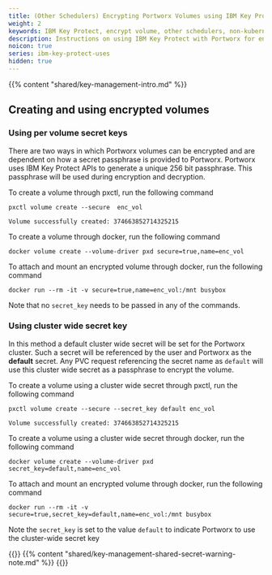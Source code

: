 ```yaml
---
title: (Other Schedulers) Encrypting Portworx Volumes using IBM Key Protect
weight: 2
keywords: IBM Key Protect, encrypt volume, other schedulers, non-kubernetes
description: Instructions on using IBM Key Protect with Portworx for encrypting Portworx Volumes
noicon: true
series: ibm-key-protect-uses
hidden: true
---
```


{{% content "shared/key-management-intro.md" %}}

## Creating and using encrypted volumes

### Using per volume secret keys

There are two ways in which Portworx volumes can be encrypted and are dependent on how a secret passphrase is provided to Portworx. Portworx uses IBM Key Protect APIs to generate a unique 256 bit passphrase. This passphrase will be used during encryption and decryption.

To create a volume through pxctl, run the following command

```text
pxctl volume create --secure  enc_vol
```

```output
Volume successfully created: 374663852714325215
```

To create a volume through docker, run the following command

```text
docker volume create --volume-driver pxd secure=true,name=enc_vol
```

To attach and mount an encrypted volume through docker, run the following command

```text
docker run --rm -it -v secure=true,name=enc_vol:/mnt busybox
```

Note that no `secret_key` needs to be passed in any of the commands.

### Using cluster wide secret key

In this method a default cluster wide secret will be set for the Portworx cluster. Such a secret will be referenced by the user and Portworx as the **default** secret. Any PVC request referencing the
secret name as `default` will use this cluster wide secret as a passphrase to encrypt the volume.

To create a volume using a cluster wide secret through pxctl, run the following command

```text
pxctl volume create --secure --secret_key default enc_vol
```

```output
Volume successfully created: 374663852714325215
```

To create a volume using a cluster wide secret through docker, run the following command

```text
docker volume create --volume-driver pxd secret_key=default,name=enc_vol
```

To attach and mount an encrypted volume through docker, run the following command

```text
docker run --rm -it -v secure=true,secret_key=default,name=enc_vol:/mnt busybox
```

Note the `secret_key` is set to the value `default` to indicate Portworx to use the cluster-wide secret key

{{<info>}}
{{% content  "shared/key-management-shared-secret-warning-note.md" %}}
{{</info>}}
